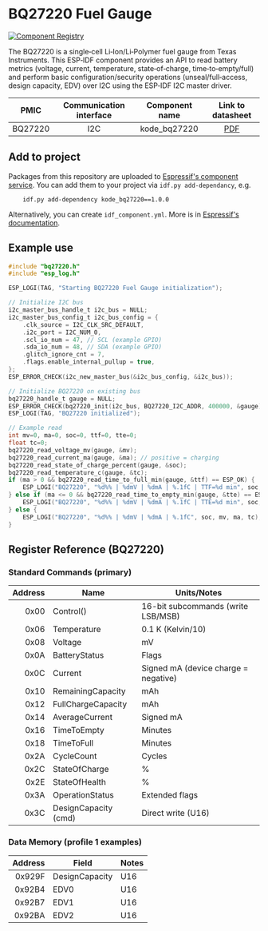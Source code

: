 # BQ27220 Fuel Gauge

[![Component Registry](https://components.espressif.com/components/kodediy/kode_bq27220/badge.svg)](https://components.espressif.com/components/kodediy/kode_bq27220)

The BQ27220 is a single‑cell Li‑Ion/Li‑Polymer fuel gauge from Texas Instruments. This ESP‑IDF component provides an API to read battery metrics (voltage, current, temperature, state‑of‑charge, time‑to‑empty/full) and perform basic configuration/security operations (unseal/full‑access, design capacity, EDV) over I2C using the ESP‑IDF I2C master driver.

| PMIC | Communication interface | Component name | Link to datasheet |
| :------------: | :---------------------: | :------------: | :---------------: |
| BQ27220         | I2C                     | kode_bq27220      | [PDF](https://github.com/kodediy/kode_bq27220/blob/main/BQ27220_Datasheet_RevC.pdf) |

## Add to project

Packages from this repository are uploaded to [Espressif's component service](https://components.espressif.com/).
You can add them to your project via `idf.py add-dependancy`, e.g.
```
    idf.py add-dependency kode_bq27220==1.0.0
```

Alternatively, you can create `idf_component.yml`. More is in [Espressif's documentation](https://docs.espressif.com/projects/esp-idf/en/latest/esp32/api-guides/tools/idf-component-manager.html).

## Example use

```c
#include "bq27220.h"
#include "esp_log.h"

ESP_LOGI(TAG, "Starting BQ27220 Fuel Gauge initialization");

// Initialize I2C bus
i2c_master_bus_handle_t i2c_bus = NULL;
i2c_master_bus_config_t i2c_bus_config = {
    .clk_source = I2C_CLK_SRC_DEFAULT,
    .i2c_port = I2C_NUM_0,
    .scl_io_num = 47, // SCL (example GPIO)
    .sda_io_num = 48, // SDA (example GPIO)
    .glitch_ignore_cnt = 7,
    .flags.enable_internal_pullup = true,
};
ESP_ERROR_CHECK(i2c_new_master_bus(&i2c_bus_config, &i2c_bus));

// Initialize BQ27220 on existing bus
bq27220_handle_t gauge = NULL;
ESP_ERROR_CHECK(bq27220_init(i2c_bus, BQ27220_I2C_ADDR, 400000, &gauge));
ESP_LOGI(TAG, "BQ27220 initialized");

// Example read
int mv=0, ma=0, soc=0, ttf=0, tte=0;
float tc=0;
bq27220_read_voltage_mv(gauge, &mv);
bq27220_read_current_ma(gauge, &ma); // positive = charging
bq27220_read_state_of_charge_percent(gauge, &soc);
bq27220_read_temperature_c(gauge, &tc);
if (ma > 0 && bq27220_read_time_to_full_min(gauge, &ttf) == ESP_OK) {
    ESP_LOGI("BQ27220", "%d%% | %dmV | %dmA | %.1fC | TTF=%d min", soc, mv, ma, tc, ttf);
} else if (ma <= 0 && bq27220_read_time_to_empty_min(gauge, &tte) == ESP_OK) {
    ESP_LOGI("BQ27220", "%d%% | %dmV | %dmA | %.1fC | TTE=%d min", soc, mv, ma, tc, tte);
} else {
    ESP_LOGI("BQ27220", "%d%% | %dmV | %dmA | %.1fC", soc, mv, ma, tc);
}
```

## Register Reference (BQ27220)

### Standard Commands (primary)
| Address | Name                 | Units/Notes                          |
|--------:|----------------------|---------------------------------------|
|   0x00  | Control()            | 16-bit subcommands (write LSB/MSB)   |
|   0x06  | Temperature          | 0.1 K (Kelvin/10)                    |
|   0x08  | Voltage              | mV                                    |
|   0x0A  | BatteryStatus        | Flags                                  |
|   0x0C  | Current              | Signed mA (device charge = negative)   |
|   0x10  | RemainingCapacity    | mAh                                    |
|   0x12  | FullChargeCapacity   | mAh                                    |
|   0x14  | AverageCurrent       | Signed mA                              |
|   0x16  | TimeToEmpty          | Minutes                                |
|   0x18  | TimeToFull           | Minutes                                |
|   0x2A  | CycleCount           | Cycles                                 |
|   0x2C  | StateOfCharge        | %                                      |
|   0x2E  | StateOfHealth        | %                                      |
|   0x3A  | OperationStatus      | Extended flags                         |
|   0x3C  | DesignCapacity (cmd) | Direct write (U16)                     |

### Data Memory (profile 1 examples)
| Address | Field             | Notes |
|--------:|-------------------|-------|
|  0x929F | DesignCapacity    | U16   |
|  0x92B4 | EDV0              | U16   |
|  0x92B7 | EDV1              | U16   |
|  0x92BA | EDV2              | U16   |